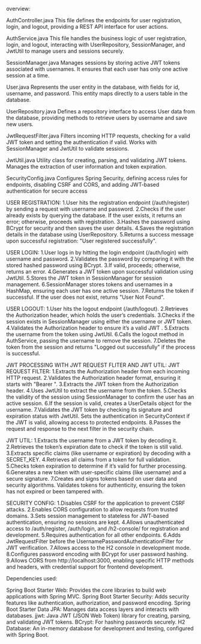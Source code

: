 
overview:

AuthController.java
This file defines the endpoints for user registration, login, and logout, providing a REST API interface for user actions.

AuthService.java
This file handles the business logic of user registration, login, and logout, interacting with UserRepository, SessionManager, and JwtUtil to manage users and sessions securely.

SessionManager.java
Manages sessions by storing active JWT tokens associated with usernames. It ensures that each user has only one active session at a time.

User.java
Represents the user entity in the database, with fields for id, username, and password. This entity maps directly to a users table in the database.

UserRepository.java
Defines a repository interface to access User data from the database, providing methods to retrieve users by username and save new users.

JwtRequestFilter.java
Filters incoming HTTP requests, checking for a valid JWT token and setting the authentication if valid. Works with SessionManager and JwtUtil to validate sessions.

JwtUtil.java
Utility class for creating, parsing, and validating JWT tokens. Manages the extraction of user information and token expiration.

SecurityConfig.java
Configures Spring Security, defining access rules for endpoints, disabling CSRF and CORS, and adding JWT-based authentication for secure access

USER REGISTRATION:
1.User hits the registration endpoint (/auth/register) by sending a request with username and password.
2.Checks if the user already exists by querying the database. If the user exists, it returns an error; otherwise, proceeds with registration.
3.Hashes the password using BCrypt for security and then saves the user details.
4.Saves the registration details in the database using UserRepository.
5.Returns a success message upon successful registration: "User registered successfully".

USER LOGIN:
1.User logs in by hitting the login endpoint (/auth/login) with username and password.
2.Validates the password by comparing it with the stored hashed password using BCrypt.
3.If valid, proceeds; otherwise, returns an error.
4.Generates a JWT token upon successful validation using JwtUtil.
5.Stores the JWT token in SessionManager for session management.
6.SessionManager stores tokens and usernames in a HashMap, ensuring each user has one active session.
7.Returns the token if successful. If the user does not exist, returns "User Not Found".

USER LOGOUT:
1.User hits the logout endpoint (/auth/logout).
2.Retrieves the Authorization header, which holds the user’s credentials.
3.Checks if the session exists in SessionManager using either the username or JWT token.
4.Validates the Authorization header to ensure it’s a valid JWT .
5.Extracts the username from the token using JwtUtil.
6.Calls the logout method in AuthService, passing the username to remove the session.
7.Deletes the token from the session and returns "Logged out successfully" if the process is successful.

JWT PROCESSING WITH JWT REQUEST FLITER AND JWT UTIL: 
JWT REQUEST FILTER:
1.Extracts the Authorization header from each incoming HTTP request.
2.Validates the Authorization header format, ensuring it starts with "Bearer ".
3.Extracts the JWT token from the Authorization header.
4.Uses JwtUtil to extract the username from the token.
5.Checks the validity of the session using SessionManager to confirm the user has an active session.
6.If the session is valid, creates a UserDetails object for the username.
7.Validates the JWT token by checking its signature and expiration status with JwtUtil.
Sets the authentication in SecurityContext if the JWT is valid, allowing access to protected endpoints.
8.Passes the request and response to the next filter in the security chain.

JWT UTIL:
1.Extracts the username from a JWT token by decoding it.
2.Retrieves the token’s expiration date to check if the token is still valid.
3.Extracts specific claims (like username or expiration) by decoding with a SECRET_KEY.
4.Retrieves all claims from a token for full validation.
5.Checks token expiration to determine if it’s valid for further processing.
6.Generates a new token with user-specific claims (like username) and a secure signature.
7.Creates and signs tokens based on user data and security algorithms.
Validates tokens for authenticity, ensuring the token has not expired or been tampered with.

SECURITY CONFIG:
1.Disables CSRF for the application to prevent CSRF attacks.
2.Enables CORS configuration to allow requests from trusted domains.
3.Sets session management to stateless for JWT-based authentication, ensuring no sessions are kept.
4.Allows unauthenticated access to /auth/register, /auth/login, and /h2-console/ for registration and development.
5.Requires authentication for all other endpoints.
6.Adds JwtRequestFilter before the UsernamePasswordAuthenticationFilter for JWT verification.
7.Allows access to the H2 console in development mode.
8.Configures password encoding with BCrypt for user password hashing.
9.Allows CORS from http://localhost:3000, enabling specific HTTP methods and headers, with credential support for frontend development.

Dependencies used:

Spring Boot Starter Web: Provides the core libraries to build web applications with Spring MVC.
Spring Boot Starter Security: Adds security features like authentication, authorization, and password encoding.
Spring Boot Starter Data JPA: Manages data access layers and interacts with databases.
jjwt: Java JWT (JSON Web Token) library for creating, parsing, and validating JWT tokens.
BCrypt: For hashing passwords securely.
H2 Database: An in-memory database for development and testing, configured with Spring Boot.

